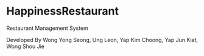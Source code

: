 # HappinessRestaurant

Restaurant Management System

Developed By Wong Yong Seong, Ung Leon, Yap Kim Choong, Yap Jun Kiat, Wong Shou Jie